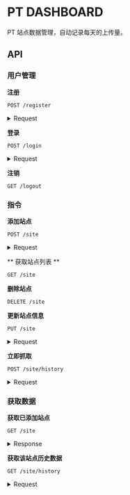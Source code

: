 # PT DASHBOARD

PT 站点数据管理，自动记录每天的上传量。

## API

### 用户管理

**注册**

`POST /register`

<details><summary>Request</summary>

| key      | type   |
| -------- | ------ |
| username | string |
| password | string |

</details>

**登录**

`POST /login`

<details><summary>Request</summary>

| key      | type   |
| -------- | ------ |
| username | string |
| password | string |

</details>

**注销**

`GET /logout`

### 指令

**添加站点**

`POST /site`

<details><summary>Request</summary>

| key      | type                 |
| -------- | -------------------- |
| type     | 'ourbits' \| 'mteam' |
| username | string               |
| password | string               |
| otp      | string               |

</details>

** 获取站点列表 **

`GET /site`

**删除站点**

`DELETE /site`

**更新站点信息**

`PUT /site`

<details><summary>Request</summary>

| key      | type                 |
| -------- | -------------------- |
| type     | 'ourbits' \| 'mteam' |
| username | string               |
| password | string               |
| otp      | string               |

</details>

**立即抓取**

`POST /site/history`

<details><summary>Request</summary>

| key    | type   |
| ------ | ------ |
| siteID | string |

</details>

### 获取数据

**获取已添加站点**

`GET /site`

<details><summary>Response</summary>

| key          | type                |
| ------------ | ------------------- |
| siteID       | string              |
| siteUsername | string              |
| upload       | string              |
| lut          | YYYY-MM-DD HH:mm:ss |

</details>

**获取该站点历史数据**

`GET /site/history`

<details><summary>Request</summary>

| key    | type       |
| ------ | ---------- |
| siteID | string     |
| start  | YYYY-MM-DD |
| end    | YYYY-MM-DD |

</details>
